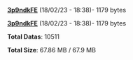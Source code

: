 [**3p9ndkFE**](/data/3p9ndkFE.txt) (18/02/23 - 18:38)- 1179 bytes

[**3p9ndkFE**](/data/3p9ndkFE.txt) (18/02/23 - 18:38)- 1179 bytes

**Total Datas**: 10511

**Total Size**: 67.86 MB / 67.9 MB
